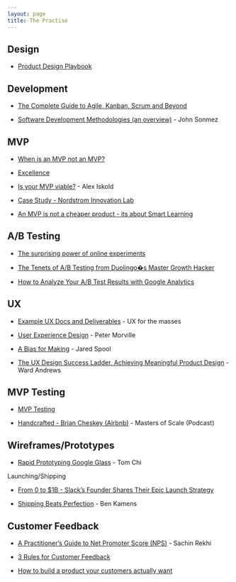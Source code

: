 ```yaml
---
layout: page
title: The Practise
---
```


## Design

-   [Product Design Playbook](https://uxdesign.cc/product-design-playbook-103d3a5cf2e3)

## Development

-   [The Complete Guide to Agile, Kanban, Scrum and Beyond](https://zapier.com/learn/project-management/project-management-systems/)

-   [Software Development Methodologies (an overview)](https://simpleprogrammer.com/2017/01/09/software-development-methodologies/) - John Sonmez


## MVP

-   [When is an MVP not an MVP?](http://www.cleverpm.com/2017/03/08/when-is-an-mvp-not-an-mvp/)

-   [Excellence](http://www.startuplessonslearned.com/2015/01/mvps-and-excellence.html)

-   [Is your MVP viable?](https://alexiskold.net/2015/10/07/re-thinking-viability-of-your-mvp/amp/) - Alex Iskold

-   [Case Study - Nordstrom Innovation Lab](http://www.startuplessonslearned.com/2011/10/case-study-nordstrom-innovation-lab.html)

-   [An MVP is not a cheaper product - its about Smart Learning](https://steveblank.com/2013/07/22/an-mvp-is-not-a-cheaper-product-its-about-smart-learning/)


## A/B Testing

-   [The surprising power of online experiments](https://hbr.org/2017/09/the-surprising-power-of-online-experiments)

-   [The Tenets of A/B Testing from Duolingo�s Master Growth Hacker](https://firstround.com/review/the-tenets-of-a-b-testing-from-duolingos-master-growth-hacker/)

-   [How to Analyze Your A/B Test Results with Google Analytics](https://conversionxl.com/blog/analyze-ab-test-results-google-analytics/)


## UX

-   [Example UX Docs and Deliverables](http://www.uxforthemasses.com/resources/example-ux-docs/) - UX for the masses

-   [User Experience Design](http://semanticstudios.com/user_experience_design/) - Peter Morville

-   [A Bias for Making](https://articles.uie.com/a_bias_for_making/) - Jared Spool

-   [The UX Design Success Ladder. Achieving Meaningful Product Design](https://design.org/blog/ux-design-success-ladder-for-meaningful-product-design/) - Ward Andrews


## MVP Testing

-   [MVP Testing](https://docs.google.com/presentation/d/1ZvHlNM_kFzpMlGBupA_HYQ2bKQZ0mymQomlP45kyWZ0/edit#slide=id.p14)

-   [Handcrafted - Brian Cheskey (Airbnb)](https://mastersofscale.com/brian-chesky-handcrafted/) - Masters of Scale (Podcast)


## Wireframes/Prototypes

-   [Rapid Prototyping Google Glass](https://www.mindtheproduct.com/2012/12/rapid-prototyping-google-glass-by-tom-chi/) - Tom Chi

Launching/Shipping

-   [From 0 to $1B - Slack’s Founder Shares Their Epic Launch Strategy](https://firstround.com/review/From-0-to-1B-Slacks-Founder-Shares-Their-Epic-Launch-Strategy/)

-   [Shipping Beats Perfection](http://bjk5.com/post/60760280107/shipping-beats-perfection-explained) - Ben Kamens


## Customer Feedback

-   [A Practitioner’s Guide to Net Promoter Score (NPS)](http://www.sachinrekhi.com/a-practitioners-guide-to-net-promoter-score-nps) - Sachin Rekhi

-   [3 Rules for Customer Feedback](https://www.intercom.com/blog/3-rules-for-customer-feedback/)

-   [How to build a product your customers actually want](https://firstround.com/review/How-To-Build-The-Product-Your-Users-Actually-Want/)
